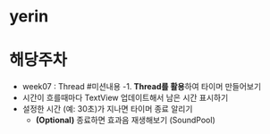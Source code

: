 # yerin
# 해당주차
- week07 : Thread
#미션내용
-1. **Thread를 활용**하여 타이머 만들어보기
- 시간이 흐를때마다 TextView 업데이트해서 남은 시간 표시하기
- 설정한 시간 (예: 30초)가 지나면 타이머 종료 알리기
    - **(Optional)** 종료하면 효과음 재생해보기 (SoundPool)
